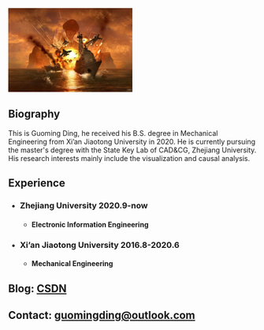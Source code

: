 <img src='./icon.jpg' width='50%' alt='wargame red dragon' title='wargame red dragon'/>

## Biography

This is Guoming Ding, he received his B.S. degree in Mechanical Engineering from Xi’an Jiaotong University in 2020. He is currently pursuing the master's degree with the State Key Lab of CAD&CG, Zhejiang University. His research interests mainly include the visualization and causal analysis.
## Experience
- ### Zhejiang University 2020.9-now
    - #### Electronic Information Engineering 
- ### Xi’an Jiaotong University 2016.8-2020.6
    - #### Mechanical Engineering 

## Blog: [CSDN](https://blog.csdn.net/qq_37613112)

## Contact: guomingding@outlook.com
